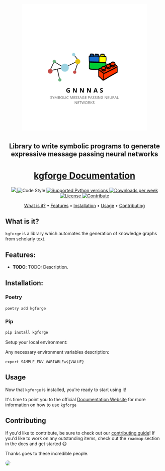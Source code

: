 <h1 align="center">
  <br>
  <img src="https://github.com/akhilpandey95/gnnNAS/blob/main/images/gnnnas-logo.png?raw=true"  width="400" height="400" alt="gnnnas logo"/>
  <br>
</h1>

<h2 align="center">Library to write symbolic programs to generate expressive message passing neural networks</h2>

<h1 align="center"><a href="https://akhilpandey95.github.io/gnnNAS/">kgforge Documentation</h1>

<p align="center">

   <a alt="Tests" href="https://github.com/akhilpandey95/gnnNAS/actions/workflows/publish-to-pypi.yml/badge.svg">
      <img src="https://github.com/akhilpandey95/gnnNAS/actions/workflows/publish-to-pypi.yml/badge.svg">
  </a>
  <img alt="Code Style" src="https://img.shields.io/badge/  code%20style-black-000000.svg" />
  <a href="https://www.python.org/downloads/release/python-390/">
  </a>
  <a href="https://pypi.org/project/gnnNAS" target="_blank">
    <img src="https://img.shields.io/badge/python-3.10-blue.svg" alt="Supported Python versions">
  </a>
  <a href="https://img.shields.io/pypi/dw/gnnnas" target="_blank">
    <img src="https://img.shields.io/pypi/dw/gnnnas" alt="Downloads per week">
  </a>
  <a href="https://img.shields.io/badge/License-MIT-yellow.svg" target="_blank">
    <img src="https://img.shields.io/badge/License-MIT-yellow.svg" alt="License">
  </a>
  <a href="https://img.shields.io/badge/PRs-welcome-brightgreen.svg?style=flat-square" target="_blank">
    <img src="https://img.shields.io/badge/PRs-welcome-brightgreen.svg?style=flat-square" alt="Contribute">
  </a>

</p>

<p align="center">
  <a href="#what-is-it">What is it?</a> •
  <a href="#features">Features</a> •
  <a href="#installation">Installation</a> •
  <a href="#usage">Usage</a>  •
  <a href="#contributing">Contributing</a>
</p>

## What is it?
`kgforge` is a library which automates the generation of knowledge graphs from scholarly text.

## Features:
  - **TODO**: TODO: Description.

## Installation:

### Poetry

```bash
poetry add kgforge
```

### Pip

```bash
pip install kgforge
```

Setup your local environment:

Any necessary environment variables description:


```shell
export SAMPLE_ENV_VARIABLE=${VALUE}
```

## Usage

Now that `kgforge` is installed, you're ready to start using it!

It's time to point you to the official [Documentation Website](https://akhilpandey95.github.io/gnnNAS/) for more information on how to use `kgforge`


## Contributing
If you'd like to contribute, be sure to check out our [contributing guide](./CONTRIBUTING.md)! If you'd like to work on any outstanding items, check out the `roadmap` section in the docs and get started :smiley:

Thanks goes to these incredible people.

<a href="https://github.com/akhilpandey95/gnnNAS/graphs/contributors">
  <img style="border-radius: 50%" src="https://contrib.rocks/image?repo=akhilpandey95/gnnNAS" />
</a>
